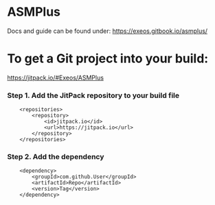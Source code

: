 # ASMPlus
Docs and guide can be found under: https://exeos.gitbook.io/asmplus/ 


# To get a Git project into your build:

https://jitpack.io/#Exeos/ASMPlus

### Step 1. Add the JitPack repository to your build file 
```
	<repositories>
		<repository>
		    <id>jitpack.io</id>
		    <url>https://jitpack.io</url>
		</repository>
	</repositories>
```
### Step 2. Add the dependency
```
	<dependency>
	    <groupId>com.github.User</groupId>
	    <artifactId>Repo</artifactId>
	    <version>Tag</version>
	</dependency>
```
